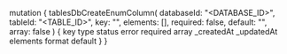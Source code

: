 mutation {
    tablesDbCreateEnumColumn(
        databaseId: "<DATABASE_ID>",
        tableId: "<TABLE_ID>",
        key: "",
        elements: [],
        required: false,
        default: "<DEFAULT>",
        array: false
    ) {
        key
        type
        status
        error
        required
        array
        _createdAt
        _updatedAt
        elements
        format
        default
    }
}
